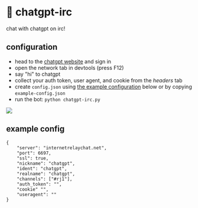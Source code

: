 # 🤖 chatgpt-irc

chat with chatgpt on irc!

## configuration

- head to the [chatgpt website](https://chat.openai.com/chat) and sign in
- open the network tab in devtools (press F12)
- say "hi" to chatgpt
- collect your auth token, user agent, and cookie from the *headers* tab
- create `config.json` using [the example configuration](#example-config)
  below or by copying `example-config.json`
- run the bot: `python chatgpt-irc.py`

![](https://rj1.su/img/chatgpt-irc-sshot1.png)

## example config

```
{
    "server": "internetrelaychat.net",
    "port": 6697,
    "ssl": true,
    "nickname": "chatgpt",
    "ident": "chatgpt",
    "realname": "chatgpt",
    "channels": ["#rj1"],
    "auth_token": "",
    "cookie" "",
    "useragent": ""
}
```
